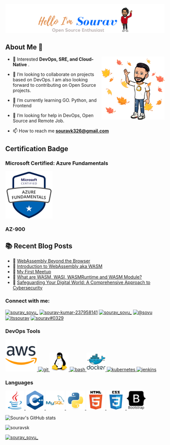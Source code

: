 
![name](image/name.png)
## About Me :wave:
<a href="https://twitter.com/sourav_sovu_" target="_blank"><img src="image/avtar.png" align="right"></a>

- 🌱 Interested **DevOps, SRE, and Cloud-Native** .

- 🌱 I’m looking to collaborate on projects based on DevOps. I am also looking forward to contributing on Open Source projects.

- 🌱 I’m currently learning GO. Python, and Frontend

- 🌱 I’m looking for help in DevOps, Open Source and Remote Job.

- 📫 How to reach me **souravk326@gmail.com**

##  Certification Badge
### Microsoft Certified: Azure Fundamentals
 
<a href="https://www.credly.com/badges/d60b63e6-571c-48ef-996e-d80f93d4cf6d/public_url" target="blank">
 <img align="center" src="image/AZ-900.png" alt="AZ-900" height="150" width="150"/></a>
 <h3>AZ-900</h3>

## :books: Recent Blog Posts
<!-- BLOGPOSTS:START -->
 - 🚀 [WebAssembly Beyond the Browser](https://souravk.hashnode.dev/wasm-in-cloud)
 - 💯 [Introduction to WebAssembly aka WASM](https://souravk.hashnode.dev/intro-wasm)
 - 🚀 [My First Meetup](https://souravk.hashnode.dev/my-first-meetup)
 - 🚀 [What are WASM, WASI, WASMRuntime and WASM Module?](https://souravk.hashnode.dev/what-are-wasm-wasi-wasmruntime-and-wasm-module)
 - 🌮 [Safeguarding Your Digital World: A Comprehensive Approach to Cybersecurity](https://souravk.hashnode.dev/safeguarding-your-digital-world-a-comprehensive-approach-to-cybersecurity)<!-- BLOGPOSTS:END -->

<h3 align="left">Connect with me:</h3>
<p align="left">
<a href="https://twitter.com/sourav_sovu_" target="blank"><img align="center" src="https://raw.githubusercontent.com/rahuldkjain/github-profile-readme-generator/master/src/images/icons/Social/twitter.svg" alt="sourav_sovu_" height="30" width="30" /></a>
<a href="https://linkedin.com/in/sourav-kumar-237958141" target="blank"><img align="center" src="https://raw.githubusercontent.com/rahuldkjain/github-profile-readme-generator/master/src/images/icons/Social/linked-in-alt.svg" alt="sourav-kumar-237958141" height="30" width="30" /></a>
<a href="https://instagram.com/sourav_sovu_" target="blank"><img align="center" src="https://raw.githubusercontent.com/rahuldkjain/github-profile-readme-generator/master/src/images/icons/Social/instagram.svg" alt="sourav_sovu_" height="30" width="30" /></a>
<a href="https://hashnode.com/@sovu" target="blank"><img align="center" src="https://raw.githubusercontent.com/rahuldkjain/github-profile-readme-generator/master/src/images/icons/Social/hashnode.svg" alt="@sovu" height="30" width="30" /></a>
<a href="https://www.leetcode.com/itssourav" target="blank"><img align="center" src="https://raw.githubusercontent.com/rahuldkjain/github-profile-readme-generator/master/src/images/icons/Social/leet-code.svg" alt="itssourav" height="30" width="30" /></a>
<a href="https://discord.gg/sourav#0329" target="blank"><img align="center" src="https://raw.githubusercontent.com/rahuldkjain/github-profile-readme-generator/master/src/images/icons/Social/discord.svg" alt="sourav#0329" height="30" width="30" /></a>
</p>

<h3 align="left">DevOps Tools</h3>

<p align="left"> <a href="https://aws.amazon.com" target="_blank" rel="noreferrer"> <img src="https://raw.githubusercontent.com/devicons/devicon/master/icons/amazonwebservices/amazonwebservices-original-wordmark.svg" alt="aws" width="100" height="100"/> </a> <a href="https://git-scm.com/" target="_blank" rel="noreferrer"> <img src="https://www.vectorlogo.zone/logos/git-scm/git-scm-icon.svg" alt="git" width="60" height="60"/> </a>  <a href="https://www.linux.org/" target="_blank" rel="noreferrer"> <img src="https://raw.githubusercontent.com/devicons/devicon/master/icons/linux/linux-original.svg" alt="linux" width="60" height="60"/> </a>  <a href="https://www.gnu.org/software/bash/" target="_blank" rel="noreferrer"><img src="https://www.vectorlogo.zone/logos/gnu_bash/gnu_bash-icon.svg" alt="bash" width="60" height="60"/> </a> <a href="https://www.docker.com/" target="_blank" rel="noreferrer"> <img src="https://raw.githubusercontent.com/devicons/devicon/master/icons/docker/docker-original-wordmark.svg" alt="docker" width="60" height="60"/> </a>  <a href="https://kubernetes.io" target="_blank" rel="noreferrer"> <img src="https://www.vectorlogo.zone/logos/kubernetes/kubernetes-icon.svg" alt="kubernetes" width="60" height="60"/> </a>  <a href="https://www.jenkins.io" target="_blank" rel="noreferrer"> <img src="https://www.vectorlogo.zone/logos/jenkins/jenkins-icon.svg" alt="jenkins" width="60" height="60"/> </a>

<h3 align="left">Languages</h3>

 <a href="https://www.java.com" target="_blank" rel="noreferrer"> <img src="https://raw.githubusercontent.com/devicons/devicon/master/icons/java/java-original.svg" alt="java" width="60" height="60"/> </a>   <a href="https://www.w3schools.com/cpp/" target="_blank" rel="noreferrer"> <img src="https://raw.githubusercontent.com/devicons/devicon/master/icons/cplusplus/cplusplus-original.svg" alt="cplusplus" width="60" height="60"/> </a>  <a href="https://www.mysql.com/" target="_blank" rel="noreferrer"> <img src="https://raw.githubusercontent.com/devicons/devicon/master/icons/mysql/mysql-original-wordmark.svg" alt="mysql" width="60" height="60"/> </a>  <a href="https://www.python.org" target="_blank" rel="noreferrer"> <img src="https://raw.githubusercontent.com/devicons/devicon/master/icons/python/python-original.svg" alt="python" width="60" height="60"/> </a>  <a href="https://www.w3.org/html/" target="_blank" rel="noreferrer"> <img src="https://raw.githubusercontent.com/devicons/devicon/master/icons/html5/html5-original-wordmark.svg" alt="html5" width="60" height="60"/> </a>  <a href="https://www.w3schools.com/css/" target="_blank" rel="noreferrer"> <img src="https://raw.githubusercontent.com/devicons/devicon/master/icons/css3/css3-original-wordmark.svg" alt="css3" width="60" height="60"/> </a>  <a href="https://getbootstrap.com" target="_blank" rel="noreferrer"> <img src="https://raw.githubusercontent.com/devicons/devicon/master/icons/bootstrap/bootstrap-plain-wordmark.svg" alt="bootstrap" width="60" height="60"/> </a> 

![Sourav's GitHub stats](https://github-readme-stats.vercel.app/api?username=souravsk&show_icons=true&theme=radical)
  
<p align="left"> <img src="https://komarev.com/ghpvc/?username=souravsk&label=Profile%20views&color=0e75b6&style=flat" alt="souravsk" /> </p>
  <p align="left"> <a href="https://twitter.com/sourav_sovu_" target="blank"><img src="https://img.shields.io/twitter/follow/sourav_sovu_?logo=twitter&style=for-the-badge" alt="sourav_sovu_" /></a> </p>  
  
<!--


<h3 align="left">Other Software</h3>

<a href="https://www.adobe.com/in/products/illustrator.html" target="_blank" rel="noreferrer"> <img src="https://www.vectorlogo.zone/logos/adobe_illustrator/adobe_illustrator-icon.svg" alt="illustrator" width="60" height="60"/> </a>  <a href="https://www.photoshop.com/en" target="_blank" rel="noreferrer"> <img src="https://raw.githubusercontent.com/devicons/devicon/master/icons/photoshop/photoshop-line.svg" alt="photoshop" width="60" height="60"/> </a>  <a href="https://www.adobe.com/products/xd.html" target="_blank" rel="noreferrer"> <img src="https://cdn.worldvectorlogo.com/logos/adobe-xd.svg" alt="xd" width="60" height="60"/> </a> </p>
  

<p><img align="left" src="https://github-readme-stats.vercel.app/api/top-langs?username=souravsk&show_icons=true&locale=en&layout=compact" alt="souravsk" /></p>

<p>&nbsp;<img align="center" src="https://github-readme-stats.vercel.app/api?username=souravsk&show_icons=true&locale=en" alt="souravsk" /></p>

<p align="left"> <img src="https://komarev.com/ghpvc/?username=souravsk&label=Profile%20views&color=0e75b6&style=flat" alt="souravsk" /> </p>

<p align="left"> <a href="https://github.com/ryo-ma/github-profile-trophy"><img src="https://github-profile-trophy.vercel.app/?username=souravsk" alt="souravsk" /></a> </p>
 --!>


